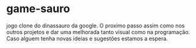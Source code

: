 # game-sauro
jogo clone do dinassauro da google.
O proximo passo assim como nos outros projetos e dar uma melhorada tanto visual como na programação. Caso alguem tenha novas ideias e sugestões estamos a espera.

